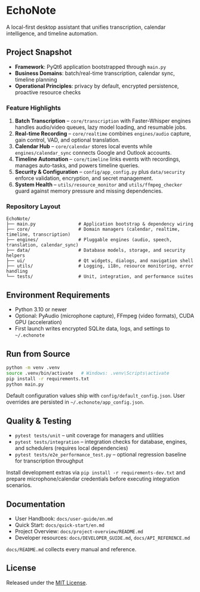 # EchoNote

A local-first desktop assistant that unifies transcription, calendar intelligence, and timeline automation.

## Project Snapshot
- **Framework**: PyQt6 application bootstrapped through `main.py`
- **Business Domains**: batch/real-time transcription, calendar sync, timeline planning
- **Operational Principles**: privacy by default, encrypted persistence, proactive resource checks

### Feature Highlights
1. **Batch Transcription** – `core/transcription` with Faster-Whisper engines handles audio/video queues, lazy model loading, and resumable jobs.
2. **Real-time Recording** – `core/realtime` combines `engines/audio` capture, gain control, VAD, and optional translation.
3. **Calendar Hub** – `core/calendar` stores local events while `engines/calendar_sync` connects Google and Outlook accounts.
4. **Timeline Automation** – `core/timeline` links events with recordings, manages auto-tasks, and powers timeline queries.
5. **Security & Configuration** – `config/app_config.py` plus `data/security` enforce validation, encryption, and secret management.
6. **System Health** – `utils/resource_monitor` and `utils/ffmpeg_checker` guard against memory pressure and missing dependencies.

### Repository Layout
```
EchoNote/
├── main.py                # Application bootstrap & dependency wiring
├── core/                  # Domain managers (calendar, realtime, timeline, transcription)
├── engines/               # Pluggable engines (audio, speech, translation, calendar_sync)
├── data/                  # Database models, storage, and security helpers
├── ui/                    # Qt widgets, dialogs, and navigation shell
├── utils/                 # Logging, i18n, resource monitoring, error handling
└── tests/                 # Unit, integration, and performance suites
```

## Environment Requirements
- Python 3.10 or newer
- Optional: PyAudio (microphone capture), FFmpeg (video formats), CUDA GPU (acceleration)
- First launch writes encrypted SQLite data, logs, and settings to `~/.echonote`

## Run from Source
```bash
python -m venv .venv
source .venv/bin/activate   # Windows: .venv\Scripts\activate
pip install -r requirements.txt
python main.py
```

Default configuration values ship with `config/default_config.json`. User overrides are persisted in `~/.echonote/app_config.json`.

## Quality & Testing
- `pytest tests/unit` – unit coverage for managers and utilities
- `pytest tests/integration` – integration checks for database, engines, and schedulers (requires local dependencies)
- `pytest tests/e2e_performance_test.py` – optional regression baseline for transcription throughput

Install development extras via `pip install -r requirements-dev.txt` and prepare microphone/calendar credentials before executing integration scenarios.

## Documentation
- User Handbook: `docs/user-guide/en.md`
- Quick Start: `docs/quick-start/en.md`
- Project Overview: `docs/project-overview/README.md`
- Developer resources: `docs/DEVELOPER_GUIDE.md`, `docs/API_REFERENCE.md`

`docs/README.md` collects every manual and reference.

## License
Released under the [MIT License](LICENSE).
